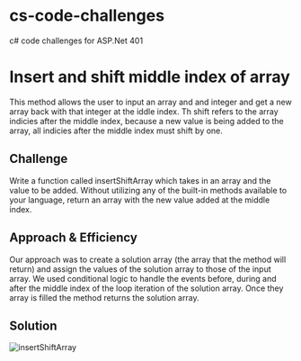 # cs-code-challenges
c# code challenges for ASP.Net 401


# Insert and shift middle index of array
This method allows the user to input an array and and integer and get a new array back with that integer at the iddle index. Th shift refers to the array indicies after the middle index, because a new value is being added to the array, all indicies after the middle index must shift by one.

## Challenge
Write a function called insertShiftArray which takes in an array and the value to be added. Without utilizing any of the built-in methods available to your language, return an array with the new value added at the middle index.

## Approach & Efficiency
Our approach was to create a solution array (the array that the method will return) and assign the values of the solution array to those of the input array. We used conditional logic to handle the events before, during and after the middle index of the loop iteration of the solution array.
Once they array is filled the method returns the solution array.

## Solution
![insertShiftArray](wbInsertShiftArray.jpg)